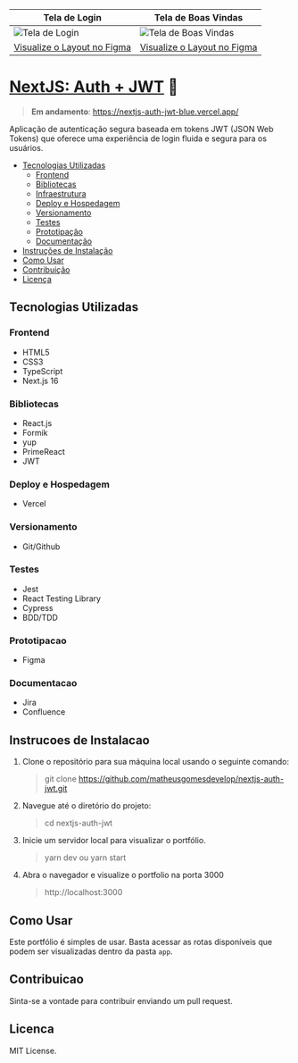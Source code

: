 | Tela de Login                                       | Tela de Boas Vindas                                      |
| ------------------------------------------- | ----------------------------------------- |
| ![Tela de Login](https://nextjs-auth-jwt-blue.vercel.app/images/readme/login-desktop.png) | ![Tela de Boas Vindas](https://nextjs-auth-jwt-blue.vercel.app/images/readme/dash-desktop.png) |
| [Visualize o Layout no Figma](https://www.figma.com/file/WZ6hE95sDBZxWX6X6S5sB7/Portfolio-Matheus?type=design&node-id=6552-4&mode=design) | [Visualize o Layout no Figma](https://www.figma.com/file/WZ6hE95sDBZxWX6X6S5sB7/Portfolio-Matheus?type=design&node-id=6552-5&mode=design)

# [NextJS: Auth + JWT](https://nextjs-auth-jwt-blue.vercel.app/) 🚀

> **Em andamento**: https://nextjs-auth-jwt-blue.vercel.app/

Aplicação de autenticação segura baseada em tokens JWT (JSON Web Tokens) que oferece uma experiência de login fluida e segura para os usuários.

- [Tecnologias Utilizadas](#tecnologias-utilizadas) 
    - [Frontend](#frontend)
    - [Bibliotecas](#bibliotecas)
    - [Infraestrutura](#infraestrutura)
    - [Deploy e Hospedagem](#deploy-e-hospedagem)
    - [Versionamento](#versionamento)
    - [Testes](#testes)
    - [Prototipação](#prototipacao)
    - [Documentação](#documentacao)
- [Instruções de Instalação](#instrucoes-de-instalacao) 
- [Como Usar](#como-usar) 
- [Contribuição](#contribuicao) 
- [Licença](#licenca)

## Tecnologias Utilizadas

### Frontend

- HTML5
- CSS3 
- TypeScript
- Next.js 16

### Bibliotecas

- React.js
- Formik 
- yup
- PrimeReact
- JWT

### Deploy e Hospedagem

- Vercel

### Versionamento

- Git/Github

### Testes

- Jest
- React Testing Library
- Cypress
- BDD/TDD

### Prototipacao

- Figma

### Documentacao

- Jira
- Confluence

## Instrucoes de Instalacao

1. Clone o repositório para sua máquina local usando o seguinte comando:

   > git clone https://github.com/matheusgomesdevelop/nextjs-auth-jwt.git

2. Navegue até o diretório do projeto:

   > cd nextjs-auth-jwt

3. Inicie um servidor local para visualizar o portfólio.

   > yarn dev ou yarn start

4. Abra o navegador e visualize o portfolio na porta 3000
   > http://localhost:3000

## Como Usar

Este portfólio é simples de usar. Basta acessar as rotas disponíveis que podem ser visualizadas dentro da pasta `app`.

## Contribuicao

Sinta-se a vontade para contribuir enviando um pull request.

## Licenca

MIT License.
